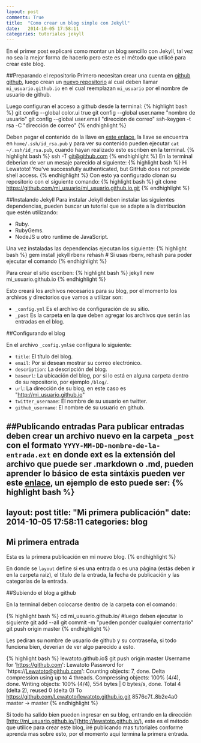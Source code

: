 ```yaml
---
layout: post
comments: True
title:  "Como crear un blog simple con Jekyll"
date:   2014-10-05 17:58:11
categories: tutoriales jekyll
---
```


En el primer post explicaré como montar un blog sencillo con Jekyll, tal vez no sea la mejor forma de hacerlo pero este es el método que utilicé para crear este blog.

##Preparando el repositorio
Primero necesitan crear una cuenta en [github] [github], luego crean un [nuevo repositorio][nrepositorio] al cual deben llamar `mi_usuario.github.io` en el cual reemplazan `mi_usuario` por el nombre de usuario de github.

Luego configuran el acceso a github desde la terminal:
{% highlight bash %}
git config --global color.ui true
git config --global user.name "nombre de usuario"
git config --global user.email "dirección de correo"
ssh-keygen -t rsa -C "dirección de correo"
{% endhighlight %}

Deben pegar el contenido de la llave en [este enlace][clavessh], la llave se encuentra en `home/.ssh/id_rsa.pub` y para ver su contenido pueden ejecutar `cat ~/.ssh/id_rsa.pub`, cuando hayan realizado esto escriben en la terminal.
{% highlight bash %}
ssh -T git@github.com
{% endhighlight %}
En la terminal deberían de ver un mesaje parecido al siguiente:
{% highlight bash %}
Hi Lewatoto! You've successfully authenticated, but GitHub does not provide shell access.
{% endhighlight %}
Con esto ya configurado clonan su repositorio con el siguiente comando:
{% highlight bash %}
git clone https://github.com/mi_usuario/mi_usuario.github.io.git
{% endhighlight %}

##Instalando Jekyll
Para instalar Jekyll deben instalar las siguientes dependencias, pueden buscar un tutorial que se adapte a la distribución que estén utilizando:

+   Ruby.
+   RubyGems.
+   NodeJS u otro runtime de JavaScript.

Una vez instaladas las dependencias ejecutan los siguiente:
{% highlight bash %}
gem install jekyll
rbenv rehash  # Si usas rbenv, rehash para poder ejecutar el comando 
{% endhighlight %}

Para crear el sitio escriben:
{% highlight bash %}
jekyll new mi_usuario.github.io
{% endhighlight %}

Esto creará los archivos necesarios para su blog, por el momento los archivos y directorios que vamos a utilizar son:

+   `_config.yml` Es el archivo de configuración de su sitio.
+ `_post` Es la carpeta en la que deben agregar los archivos que serán las entradas en el blog.

##Configurando el blog

En el archivo `_config.yml`se configura lo siguiente:

+   `title`: El título del blog.
+   `email`: Por si desean mostrar su correo electrónico.
+   `description`: La descripción del blog.
+   `baseurl`: La ubicación del blog, por si lo está en alguna carpeta dentro de su repositorio, por ejemplo `/blog/`.
+   `url`: La dirección de su blog, en este caso es "http://mi_usuario.github.io"
+   `twitter_username`: El nombre de su usuario en twitter.
+   `github_username`: El nombre de su usuario en github.

##Publicando entradas
Para publicar entradas deben crear un archivo nuevo en la carpeta `_post` con el formato `YYYY-MM-DD-nombre-de-la-entrada.ext` en donde ext es la extensión del archivo que puede ser .markdown o .md, pueden aprender lo básico de esta sintáxis pueden ver este [enlace][manualmd], un ejemplo de esto puede ser:
{% highlight bash %}
---
layout: post
title:  "Mi primera publicación"
date:   2014-10-05 17:58:11
categories: blog
---

Mi primera entrada
-------------------

Esta es la primera publicación en mi nuevo blog.
{% endhighlight %}

En donde se `layout` define si es una entrada o es una página (estás deben ir en la carpeta raíz), el título de la entrada, la fecha de publicación y las categorías de la entrada.

##Subiendo el blog a github

En la terminal deben colocarse dentro de la carpeta con el comando:

{% highlight bash %}
cd mi_usuario.github.io/
#luego deben ejecutar lo siguiente
git add --all
git commit -m "pueden ponder cualquier comentario"
git push origin master
{% endhighlight %}

Les pediran su nombre de usuario de github y su contraseña, si todo funciona bien, deverían de ver algo parecido a esto.

{% highlight bash %}
lewatoto.github.io$ git push origin master 
Username for 'https://github.com': Lewatoto
Password for 'https://Lewatoto@github.com': 
Counting objects: 7, done.
Delta compression using up to 4 threads.
Compressing objects: 100% (4/4), done.
Writing objects: 100% (4/4), 554 bytes | 0 bytes/s, done.
Total 4 (delta 2), reused 0 (delta 0)
To https://github.com/Lewatoto/lewatoto.github.io.git
   8576c7f..8b2e4a0  master -> master
{% endhighlight %}

Si todo ha salido bien pueden ingresar en su blog, entrando en la dirección [http://mi_usuario.github.io/](http://lewatoto.github.io/), este es el método que utilice para crear este blog, iré publicando mas tutoriales conforme aprenda mas sobre esto, por el momento aquí termina la primera entrada.

[github]:	https://github.com
[nrepositorio]: https://github.com/new
[clavessh]: https://github.com/settings/ssh
[manualmd]: http://daringfireball.net/projects/markdown/basics